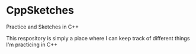 # CppSketches
Practice and Sketches in C++

This respository is simply a place where I can keep track of different things I'm practicing in C++
